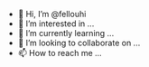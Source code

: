 - 👋 Hi, I’m @fellouhi
- 👀 I’m interested in ...
- 🌱 I’m currently learning ...
- 💞️ I’m looking to collaborate on ...
- 📫 How to reach me ...

<!---
fellouhi/fellouhi is a ✨ special ✨ repository because its `README.md` (this file) appears on your GitHub profile.
You can click the Preview link to take a look at your changes.
--->
